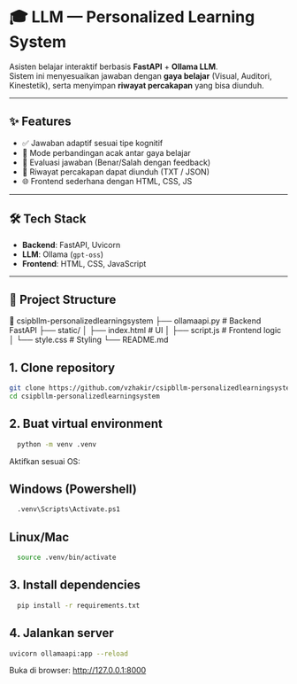 # 🎓 LLM — Personalized Learning System

Asisten belajar interaktif berbasis **FastAPI** + **Ollama LLM**.  
Sistem ini menyesuaikan jawaban dengan **gaya belajar** (Visual, Auditori, Kinestetik), serta menyimpan **riwayat percakapan** yang bisa diunduh.

---

## ✨ Features
- ✅ Jawaban adaptif sesuai tipe kognitif  
- 🔄 Mode perbandingan acak antar gaya belajar  
- 📝 Evaluasi jawaban (Benar/Salah dengan feedback)  
- 💾 Riwayat percakapan dapat diunduh (TXT / JSON)  
- 🌐 Frontend sederhana dengan HTML, CSS, JS  

---

## 🛠 Tech Stack
- **Backend**: FastAPI, Uvicorn  
- **LLM**: Ollama (`gpt-oss`)  
- **Frontend**: HTML, CSS, JavaScript  

---

## 📂 Project Structure
📁 csipbllm-personalizedlearningsystem
├── ollamaapi.py # Backend FastAPI
├── static/
│ ├── index.html # UI
│ ├── script.js # Frontend logic
│ └── style.css # Styling
└── README.md

## 1. **Clone repository**
```bash
git clone https://github.com/vzhakir/csipbllm-personalizedlearningsystem.git
cd csipbllm-personalizedlearningsystem
   ```

## 2. **Buat virtual environment**
```bash
  python -m venv .venv
  ```

Aktifkan sesuai OS:
## Windows (Powershell)
```bash
  .venv\Scripts\Activate.ps1
  ```

## Linux/Mac
```bash
  source .venv/bin/activate
  ```

## 3. Install dependencies
```bash
  pip install -r requirements.txt
  ```

## 4. Jalankan server
```bash
uvicorn ollamaapi:app --reload
```

Buka di browser: http://127.0.0.1:8000
